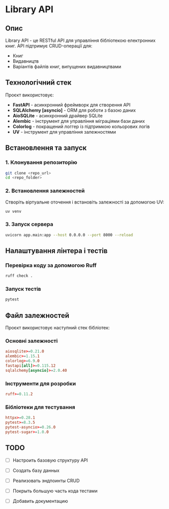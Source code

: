 # Library API

## Опис
Library API - це RESTful API для управління бібліотекою електронних книг. API підтримує CRUD-операції для:
- Книг
- Видавництв
- Варіантів файлів книг, випущених видавництвами

## Технологічний стек
Проєкт використовує:
- **FastAPI** - асинхронний фреймворк для створення API
- **SQLAlchemy [asyncio]** - ORM для роботи з базою даних
- **AioSQLite** - асинхронний драйвер SQLite
- **Alembic** - інструмент для управління міграціями бази даних
- **Colorlog** - покращений логгер із підтримкою кольорових логів
- **UV** - інструмент для управління залежностями

## Встановлення та запуск

### 1. Клонування репозиторію
```sh
git clone <repo_url>
cd <repo_folder>
```

### 2. Встановлення залежностей
Створіть віртуальне оточення і встановіть залежності за допомогою UV:
```sh
uv venv
```

### 3. Запуск сервера
```sh
uvicorn app.main:app --host 0.0.0.0 --port 8000 --reload
```

## Налаштування лінтера і тестів

### Перевірка коду за допомогою Ruff
```sh
ruff check .
```

### Запуск тестів
```sh
pytest
```

## Файл залежностей
Проєкт використовує наступний стек бібліотек:

### Основні залежності
```toml
aiosqlite>=0.21.0
alembic>=1.15.1
colorlog>=6.9.0
fastapi[all]>=0.115.12
sqlalchemy[asyncio]>=2.0.40
```

### Інструменти для розробки
```toml
ruff>=0.11.2
```

### Бібліотеки для тестування
```toml
httpx>=0.28.1
pytest>=8.3.5
pytest-asyncio>=0.26.0
pytest-sugar>=1.0.0
```

## TODO
- [ ] Настроить базовую структуру API 
- [ ] Создать базу данных 
- [ ] Реализовать эндпоинты CRUD
- [ ] Покрыть большую часть кода тестами  
- [ ] Добавить документацию   

